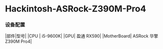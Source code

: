 # Hackintosh-ASRock-Z390M-Pro4
###  设备配置
|部件|型号|
|CPU | i5-9600K|
|GPU| 盈通 RX590|
|MotherBoard| ASRock 华擎 Z390M Pro4|
